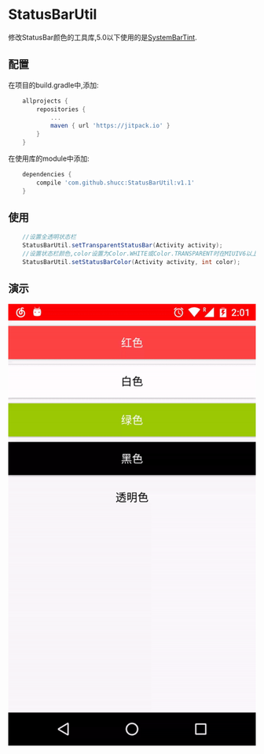# StatusBarUtil

修改StatusBar颜色的工具库,5.0以下使用的是[SystemBarTint](https://github.com/jgilfelt/SystemBarTint).

## 配置

在项目的build.gradle中,添加:

```groovy
	allprojects {
		repositories {
			...
			maven { url 'https://jitpack.io' }
		}
	}
```
在使用库的module中添加:
```groovy
	dependencies {
	    compile 'com.github.shucc:StatusBarUtil:v1.1'
	}
```

## 使用

```java
    //设置全透明状态栏
    StatusBarUtil.setTransparentStatusBar(Activity activity);
    //设置状态栏颜色,color设置为Color.WHITE或Color.TRANSPARENT时在MIUIV6以上,魅族手机上以及原生6.0以上状态栏显示为白底黑字
    StatusBarUtil.setStatusBarColor(Activity activity, int color);
```

## 演示

![](https://github.com/shucc/StatusBarUtil/blob/master/image/test.gif)
